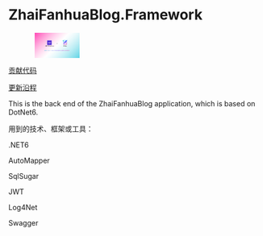 # ZhaiFanhuaBlog.Framework



<div style="width: 400px;margin: 0 auto;">
        <img style="height:50px" align="center" src="LOGO.png" />
</div>



[贡献代码](CONTRIBUTING.md)

[更新沿程](UPDATETIMELINE.md)

This is the back end of the ZhaiFanhuaBlog application, which is based on DotNet6.



用到的技术、框架或工具：

.NET6

AutoMapper

SqlSugar

JWT

Log4Net

Swagger

